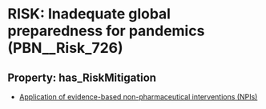 # RISK: __Inadequate global preparedness for pandemics__ (PBN__Risk_726)

## Property: has_RiskMitigation

* [Application of evidence-based non-pharmaceutical interventions (NPIs)](PBN__RiskMitigation_1008)

